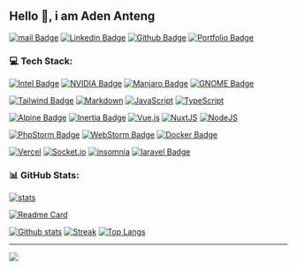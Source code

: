 <!---
adenanteng/adenanteng is a ✨ special ✨ repository because its `README.md` (this file) appears on your GitHub profile.
You can click the Preview link to take a look at your changes.
--->

## Hello 👋, i am Aden Anteng

[![mail Badge](https://img.shields.io/badge/-anteng@waykapay.com-c14438?style=for-the-badge&logo=Gmail&logoColor=white&link=mailto:hey@anteng.co)](mailto:anteng@waykapay.com) 
[![Linkedin Badge](https://img.shields.io/badge/-adenanteng-0072b1?style=for-the-badge&logo=Linkedin&logoColor=white&link=https://www.linkedin.com/in/adenanteng/)](https://linkedin.com/in/adenanteng/) 
[![Github Badge](https://img.shields.io/badge/-adenanteng-grey?style=for-the-badge&logo=github&logoColor=white&link=https://github.com/adenanteng/)](https://github.com/adenanteng/) 
[![Portfolio Badge](https://img.shields.io/badge/portfolio-web-blue?style=for-the-badge&link=https://anteng.vercel.app/)](https://anteng.vercel.app/) 

### 💻 Tech Stack:
[![Intel Badge](https://img.shields.io/badge/-Intel-0071C5?style=for-the-badge&logo=Intel&logoColor=white)](#) 
[![NVIDIA Badge](https://img.shields.io/badge/-NVIDIA-76B900?style=for-the-badge&logo=NVIDIA&logoColor=white)](#)
[![Manjaro Badge](https://img.shields.io/badge/-Manjaro-35BF5C?style=for-the-badge&logo=Manjaro&logoColor=white)](#) 
[![GNOME Badge](https://img.shields.io/badge/-Gnome-4A86CF?style=for-the-badge&logo=GNOME&logoColor=white)](#)

[![Tailwind Badge](https://img.shields.io/badge/-Tailwind%20CSS-38B2AC?style=for-the-badge&logo=Tailwind%20CSS&logoColor=white)](#)
[![Markdown](https://img.shields.io/badge/markdown-%23000000.svg?style=for-the-badge&logo=markdown&logoColor=white)](#)
[![JavaScript](https://img.shields.io/badge/javascript-F7DF1E?style=for-the-badge&logo=javascript&logoColor=white)](#)
[![TypeScript](https://img.shields.io/badge/typescript-3178C6?style=for-the-badge&logo=typescript&logoColor=white)](#)

[![Alpine Badge](https://img.shields.io/badge/-AlpineJs-8BC0D0?style=for-the-badge&logo=alpinedotjs&logoColor=white)](#)
[![Inertia Badge](https://img.shields.io/badge/-InertiaJs-9553E9?style=for-the-badge&logo=inertia&logoColor=white)](#)
[![Vue.js](https://img.shields.io/badge/vueJs-4FC08D?style=for-the-badge&logo=vuedotjs&logoColor=white)](#)
[![NuxtJS](https://img.shields.io/badge/NuxtJs-00DC82?style=for-the-badge&logo=nuxt.js&logoColor=white)](#)
[![NodeJS](https://img.shields.io/badge/nodeJs-6DA55F?style=for-the-badge&logo=node.js&logoColor=white)](#)

[![PhpStorm Badge](https://img.shields.io/badge/-PhpStorm-000000?style=for-the-badge&logo=PhpStorm&logoColor=white)](#) 
[![WebStorm Badge](https://img.shields.io/badge/-WebStorm-000000?style=for-the-badge&logo=WebStorm&logoColor=white)](#)
[![Docker Badge](https://img.shields.io/badge/-Docker-2496ED?style=for-the-badge&logo=Docker&logoColor=white)](#)

[![Vercel](https://img.shields.io/badge/Vercel-black?style=for-the-badge&logo=vercel&badgeColor=white)](#)
[![Socket.io](https://img.shields.io/badge/Socket.io-black?style=for-the-badge&logo=socket.io&badgeColor=white)](#)
[![insomnia](https://img.shields.io/badge/Insomnia-4000BF?style=for-the-badge&logo=insomnia&badgeColor=white)](#)
[![laravel Badge](https://img.shields.io/badge/-Laravel-FF2D20?style=for-the-badge&logo=laravel&logoColor=white)](#)

### 📊 GitHub Stats:
[![stats](https://komarev.com/ghpvc/?username=adenanteng&style=for-the-badge)](#)

[![Readme Card](https://github-readme-stats.vercel.app/api/pin/?username=adenanteng&repo=waykapay&theme=dark&hide_border=false&show_owner=true)](https://github.com/adenanteng/waykapay)

[![Github stats](https://github-readme-stats.vercel.app/api?username=adenanteng&theme=dark&hide_border=false&include_all_commits=false&count_private=false&rank_icon=github)](#)
[![Streak](https://github-readme-streak-stats.herokuapp.com/?user=adenanteng&theme=dark&hide_border=false)](#)
[![Top Langs](https://github-readme-stats.vercel.app/api/top-langs/?username=adenanteng&theme=dark&hide_border=false&include_all_commits=false&count_private=false&layout=compact)](#)

---
[![](https://visitcount.itsvg.in/api?id=adenanteng&icon=0&color=12)](https://visitcount.itsvg.in)
